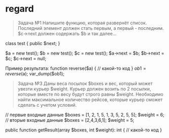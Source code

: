 # regard

> Задача №1
Напишите функцию, которая развернёт список.
Последний элемент должен стать первым, а первый - последним. 
$c→next должен содержать $b и так далее...
 
class test {
  public $next;
}

$a = new test();
$b = new test();
$c = new test();
$a->next = $b;
$b->next = $c;
$c->next = null;

Пример результата:
function reverse($a) {
  // какой-то код
}
$ob1 = reverse($a);
var_dump($ob1);

> Задача №3
Даны веса посылок $boxes и вес, который может увезти курьер $weight.
Курьер должен возить по 2 посылки, которые вместе по весу будут строго равны $weight.
Необходимо найти максимальное количество рейсов, которые курьер сможет сделать с учетом условий.

// первые входные данные
$boxes = [1, 2, 1, 5, 1, 3, 5, 2, 5, 5];
$weight = 6;
// вторые входные данные
$boxes = [2,4,3,6,1];
$weight = 5;

public function getResult(array $boxes, int $weight): int
{
  // какой-то код
}

